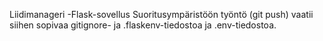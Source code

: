 Liidimanageri -Flask-sovellus
Suoritusympäristöön työntö (git push) vaatii siihen sopivaa gitignore- ja .flaskenv-tiedostoa ja .env-tiedostoa.
